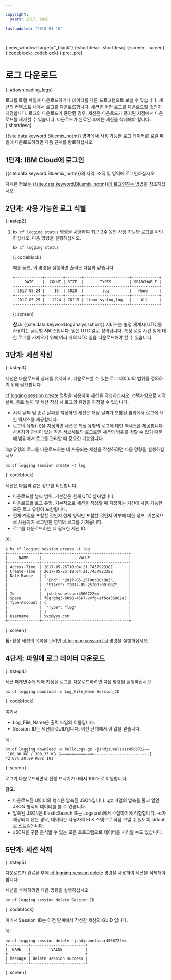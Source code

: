 ```yaml
---

copyright:
  years: 2017, 2018

lastupdated: "2018-01-10"

---
```



{:new_window: target="_blank"}
{:shortdesc: .shortdesc}
{:screen: .screen}
{:codeblock: .codeblock}
{:pre: .pre}

# 로그 다운로드
{: #downloading_logs}

로그를 로컬 파일에 다운로드하거나 데이터를 다른 프로그램으로 보낼 수 있습니다. 세션의 컨텍스트 내에서 로그를 다운로드합니다. 세션은 어떤 로그를 다운로드할 것인지 지정합니다. 로그의 다운로드가 중단된 경우, 세션은 다운로드가 중지된 지점에서 다운로드를 재개할 수 있습니다. 다운로드가 완료된 후에는 세션을 삭제해야 합니다.
{:shortdesc}

{{site.data.keyword.Bluemix_notm}} 영역에서 사용 가능한 로그 데이터를 로컬 파일에 다운로드하려면 다음 단계를 완료하십시오.

## 1단계: IBM Cloud에 로그인

{{site.data.keyword.Bluemix_notm}}의 지역, 조직 및 영역에 로그인하십시오. 

자세한 정보는 [{{site.data.keyword.Bluemix_notm}}에 로그인하는 방법](/docs/services/CloudLogAnalysis/qa/cli_qa.html#login)을 참조하십시오.

## 2단계: 사용 가능한 로그 식별
{: #step2}

1. `bx cf logging status` 명령을 사용하여 최근 2주 동안 사용 가능한 로그를 확인하십시오. 다음 명령을 실행하십시오.

    ```
    bx cf logging status
    ```
    {: codeblock}
    
    예를 들면, 이 명령을 실행하면 출력은 다음과 같습니다.
    
    ```
    +------------+--------+-------+--------------------+------------+
    |    DATE    |  COUNT | SIZE  |       TYPES        | SEARCHABLE |
    +------------+--------+-------+--------------------+------------+
    | 2017-05-24 |    16  | 3020  |        log         |   None     |
    +------------+--------+-------+--------------------+------------+
    | 2017-05-25 |   1224 | 76115 | linux_syslog,log   |    All     |
    +------------+--------+-------+--------------------+------------+
    ```
    {: screen}

    **참고:** {{site.data.keyword.loganalysisshort}} 서비스는 협정 세계시(UTC)를 사용하는 글로벌 서비스입니다. 일은 UTC 일로 정의됩니다. 특정 로컬 시간 일에 대한 로그를 가져오기 위해 여러 개의 UTC 일을 다운로드해야 할 수 있습니다.


## 3단계: 세션 작성
{: #step3}

세션은 다운로드의 상태를 유지하고, 다운로드할 수 있는 로그 데이터의 범위를 정의하기 위해 필요합니다. 

[cf logging session create](/docs/services/CloudLogAnalysis/reference/logging_cli.html#session_create) 명령을 사용하여 세션을 작성하십시오. 선택사항으로 시작 날짜, 종료 날짜 및 세션 작성 시 로그의 유형을 지정할 수 있습니다.  

* 시작 날짜 및 종료 날짜를 지정하면 세션은 해당 날짜가 포함된 범위에서 로그에 대한 액세스를 제공합니다. 
* 로그의 유형(**-t**)을 지정하면 세션은 특정 유형의 로그에 대한 액세스를 제공합니다. 사용자가 관심이 있는 작은 서브세트의 로그로만 세션의 범위를 정할 수 있기 때문에 범위에서 로그를 관리할 때 중요한 기능입니다.

*log* 유형의 로그를 다운로드하는 데 사용되는 세션을 작성하려면 다음 명령을 실행하십시오.

```
bx cf logging session create -t log
```
{: codeblock}

세션은 다음과 같은 정보를 리턴합니다.

* 다운로드할 날짜 범위. 기본값은 현재 UTC 날짜입니다.
* 다운로드할 로그 유형. 기본적으로 세션을 작성할 때 지정하는 기간에 사용 가능한 모든 로그 유형이 포함됩니다. 
* 전체 계정을 포함할 것인지 현재 영역만 포함할 것인지 여부에 대한 정보. 기본적으로 사용자가 로그인한 영역의 로그를 가져옵니다.
* 로그를 다운로드하는 데 필요한 세션 ID.

예:

```
$ bx cf logging session create -t log
+--------------+--------------------------------------+
|     NAME     |                VALUE                 |
+--------------+--------------------------------------+
| Access-Time  | 2017-05-25T18:04:21.743792338Z       |
| Create-Time  | 2017-05-25T18:04:21.743792338Z       |
| Date-Range   | {                                    |
|              |  "End": "2017-05-25T00:00:00Z",      |
|              |  "Start": "2017-05-25T00:00:00Z"     |
|              | }                                    |
| Id           | -jshdjsunelsssr4566722==             |
| Space        | fdgrghg3-b090-4567-vvfg-afbc436902a3 |
| Type-Account | {                                    |
|              |  "Type": "log"                       |
|              | }                                    |
| Username     | xxx@yyy.com                          |
+--------------+--------------------------------------+
```
{: screen}

**팁:** 활성 세션의 목록을 보려면 [cf logging session list](/docs/services/CloudLogAnalysis/reference/logging_cli.html#session_list) 명령을 실행하십시오.

## 4단계: 파일에 로그 데이터 다운로드
{: #step4}

세션 매개변수에 의해 지정된 로그를 다운로드하려면 다음 명령을 실행하십시오.

```
bx cf logging download -o Log_File_Name Session_ID
```
{: codeblock}

여기서

* Log_File_Name은 출력 파일의 이름입니다.
* Session_ID는 세션의 GUID입니다. 이전 단계에서 이 값을 얻습니다.

예:

```
bx cf logging download -o helloLogs.gz -jshdjsunelsssr4566722==
 160.00 KB / 380.33 KB [==============>------------------------]  42.07% 20.99 KB/s 10s
```
{: screen}

로그가 다운로드되면서 진행 표시기가 0에서 100%로 이동합니다.

**참고:** 

* 다운로드된 데이터의 형식은 압축된 JSON입니다. .gz 파일의 압축을 풀고 열면 JSON 형식의 데이터를 볼 수 있습니다. 
* 압축된 JSON은 ElasticSearch 또는 Logstash에서 수집하기에 적합합니다. -o가 제공되지 않는 경우, 데이터는 사용자의 ELK 스택으로 직접 보낼 수 있도록 stdout로 스트림됩니다.
* JSON을 구문 분석할 수 있는 모든 프로그램으로 데이터를 처리할 수도 있습니다. 

## 5단계: 세션 삭제
{: #step5}

다운로드가 완료된 후에 [cf logging session delete](/docs/services/CloudLogAnalysis/reference/logging_cli.html#session_delete) 명령을 사용하여 세션을 삭제해야 합니다. 

세션을 삭제하려면 다음 명령을 실행하십시오.

```
bx cf logging session delete Session_ID
```
{: codeblock}

여기서 Session_ID는 이전 단계에서 작성한 세션의 GUID 입니다.

예:

```
bx cf logging session delete -jshdjsunelsssr4566722==
+---------+------------------------+
|  NAME   |         VALUE          |
+---------+------------------------+
| Message | Delete session success |
+---------+------------------------+
```
{: screen}




